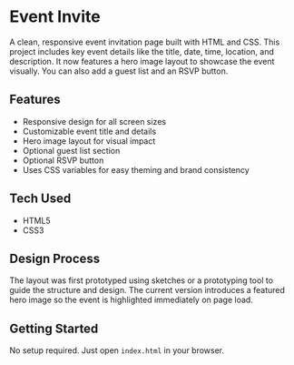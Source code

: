 # Event Invite

A clean, responsive event invitation page built with HTML and CSS. This project includes key event details like the title, date, time, location, and description. It now features a hero image layout to showcase the event visually. You can also add a guest list and an RSVP button.

## Features
- Responsive design for all screen sizes
- Customizable event title and details
- Hero image layout for visual impact
- Optional guest list section
- Optional RSVP button
- Uses CSS variables for easy theming and brand consistency

## Tech Used
- HTML5
- CSS3

## Design Process
The layout was first prototyped using sketches or a prototyping tool to guide the structure and design. The current version introduces a featured hero image so the event is highlighted immediately on page load.

## Getting Started
No setup required. Just open `index.html` in your browser.
